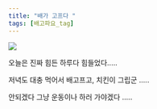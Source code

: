 ```yaml
---
title: "배가 고프다 "
tags: [배고파요_tag]
---
```

  <img class="circle" src="http://cfile10.uf.tistory.com/image/116C513F50505F6823ABF6" >
  <p> 오늘은 진짜 힘든 하루다 힘들었다..... </p>
  <p> 저녁도 대충 먹어서 배고프고, 치킨이 그립군 .....  </p>
  <p> 안되겠다 그냥 운동이나 하러 가야겠다  .....  </p>
